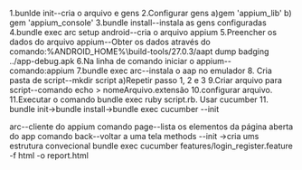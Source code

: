 1.bunlde init--cria o arquivo e gens
2.Configurar gens
  a)gem 'appium_lib'
  b)
gem 'appium_console'
3.bundle install--instala as gens configuradas
4.bundle exec arc setup android--cria o arquivo appium
5.Preencher os dados do arquivo appium--Obter os dados através do comando:%ANDROID_HOME%\build-tools/27.0.3/aapt dump badging ../app-debug.apk
6.Na linha de comando iniciar o appium--comando:appium
7.bundle exec arc--instala o aap no emulador
8. Cria pasta de script--mkdir script
   a)Repetir passo 1, 2 e 3
9.Criar arquivo para script--comando  echo > nomeArquivo.extensão
10.configurar arquivo.
11.Executar o comando  bundle exec ruby script.rb.
Usar cucumber
11. bundle init->bundle install->bundle exec cucumber --init





arc--cliente do appium
comando page--lista os elementos da página aberta do app
comando back--voltar a uma tela
methods
--init ->cria ums estrutura convecional
bundle exec cucumber features/login_register.feature -f html -o report.html
